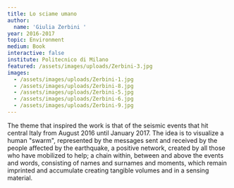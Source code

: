 ```yaml
---
title: Lo sciame umano
author:
  name: 'Giulia Zerbini '
year: 2016-2017
topic: Environment
medium: Book
interactive: false
institute: Politecnico di Milano
featured: /assets/images/uploads/Zerbini-3.jpg
images:
  - /assets/images/uploads/Zerbini-1.jpg
  - /assets/images/uploads/Zerbini-8.jpg
  - /assets/images/uploads/Zerbini-5.jpg
  - /assets/images/uploads/Zerbini-6.jpg
  - /assets/images/uploads/Zerbini-9.jpg
---
```

The theme that inspired the work is that of the seismic events that hit central Italy from August 2016 until January 2017. The idea is to visualize a human "swarm", represented by the messages sent and received by the people affected by the earthquake, a positive network, created by all those who have mobilized to help; a chain within, between and above the events and words, consisting of names and surnames and moments, which remain imprinted and accumulate creating tangible volumes and in a sensing material. 
